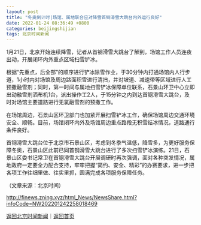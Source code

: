 ```yaml
---
layout: post
title: "冬奥倒计时|场馆、属地联合应对降雪首钢滑雪大跳台内外运行良好"
date: 2022-01-24 08:36:49 +0800
categories: beijingshijian
tags: 北京时间新闻
---
```

<p>1月21日，北京开始连续降雪，记者从首钢滑雪大跳台了解到，场馆工作人员连夜出动，开展闭环内外重点区域扫雪铲冰。</p><p>根据“先重点，后全部”的顺序进行铲冰除雪作业，于30分钟内打通场馆内人行步道，1小时内对场馆及周边路面积雪进行清扫，并对坡道、减速带等区域进行人工预撒融雪剂；同时，第一时间与属地扫雪铲冰保障单位联系，石景山环卫中心立即出动融雪剂洒布机1台，派出操作工2人，于15分钟之内到达首钢滑雪大跳台，及时对场馆主要道路进行无氯融雪剂的预撒工作。</p><p>在场馆周边，石景山区环卫部门也加紧开展扫雪铲冰工作，确保场馆周边交通环境安全、顺畅。目前，场馆闭环内外及场馆周边重点路段无积雪结冰情况，道路通行条件良好。</p><p>首钢滑雪大跳台位于北京市石景山区，考虑到冬季气温低，降雪多，为更好服务保障冬奥，石景山区此前已同首钢滑雪大跳台进行了多次扫雪铲冰演练。21日，石景山区委书记常卫在首钢滑雪大跳台开展调研时再次强调，面对各种突发情况，属地政府一定要全力配合支持，牢牢把握“简约、安全、精彩”的办赛要求，进一步把各项工作往细里做、往实里抓，圆满完成各项服务保障任务。</p><p class="em_media">（文章来源：北京时间）</p>

<http://finews.zning.xyz/html_News/NewsShare.html?infoCode=NW202201242258018469>

[返回北京时间新闻](//finews.withounder.com/category/beijingshijian.html)｜[返回首页](//finews.withounder.com/)